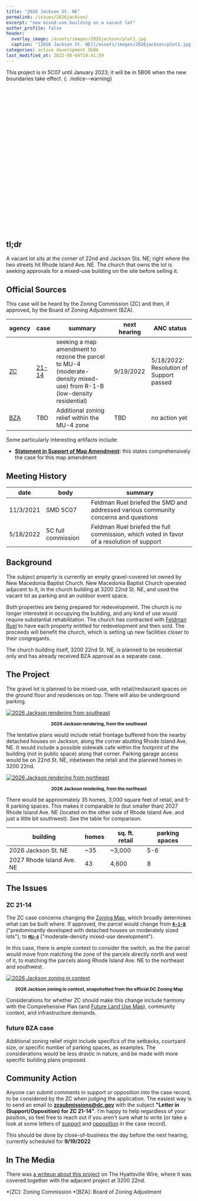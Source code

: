 ```yaml
---
title: "2026 Jackson St. NE"
permalink: /issues/2026jackson/
excerpt: "new mixed-use building on a vacant lot"
author_profile: false
header:
  overlay_image: /assets/images/2026jackson/plot1.jpg
  caption: "[2026 Jackson St. NE](/assets/images/2026jackson/plot1.jpg)"
categories: active development 5b06
last_modified_at: 2022-08-04T19:41:59
---
```

<link rel="stylesheet" href="https://unpkg.com/leaflet@1.8.0/dist/leaflet.css"
    integrity="sha512-hoalWLoI8r4UszCkZ5kL8vayOGVae1oxXe/2A4AO6J9+580uKHDO3JdHb7NzwwzK5xr/Fs0W40kiNHxM9vyTtQ=="
    crossorigin="" />
<script src="https://unpkg.com/leaflet@1.8.0/dist/leaflet.js"
    integrity="sha512-BB3hKbKWOc9Ez/TAwyWxNXeoV9c1v6FIeYiBieIWkpLjauysF18NzgR1MBNBXf8/KABdlkX68nAhlwcDFLGPCQ=="
    crossorigin=""></script>
<script src="https://d3js.org/d3.v3.min.js" charset="utf-8"></script>
<style>
    .map-container {
        height: 400px;
        width: 100%;
        margin-bottom: 10px;
    }
    p.caption {font-weight: bold; font-size: 12px; text-align: center}
</style>
This project is in 5C07 until January 2023; it will be in 5B06 when the new boundaries take effect.
{: .notice--warning}

<div id="development-map" class="map-container"></div>

## tl;dr
A vacant lot sits at the corner of 22nd and Jackson Sts. NE; right where the two streets hit Rhode Island Ave. NE. The church that owns the lot is seeking approvals for a mixed-use building on the site before selling it.

## Official Sources
This case will be heard by the Zoning Commission (ZC) and then, if approved, by the Board of Zoning Adjustment (BZA).

| agency | case                                                                          | summary                                                                                                                | next hearing | ANC status                              |
| ------ | ----------------------------------------------------------------------------- | ---------------------------------------------------------------------------------------------------------------------- | ------------ | --------------------------------------- |
| [ZC](https://dcoz.dc.gov/zc/about)     | [21-14](https://app.dcoz.dc.gov/CaseReport/CaseReportPage.aspx?case_id=21-14) | seeking a map amendment to rezone the parcel to MU-4 (moderate-density mixed-use) from R-1-B (low-density residential) | 9/19/2022    | 5/18/2022: Resolution of Support passed |
| [BZA](https://dcoz.dc.gov/bza/about)    | TBD                                                                           | Additional zoning relief within the MU-4 zone                                                                          | TBD          | no action yet                           |

Some particularly interesting artifacts include:
- **[Statement in Support of Map Amendment](https://app.dcoz.dc.gov/Exhibits/2010/ZC/21-14/Exhibit40.pdf):** this states comprehensively the case for this map amendment

## Meeting History

|date|body|summary|
|---|---|---|
|11/3/2021|SMD 5C07|Feldman Ruel briefed the SMD and addressed various community concerns and questions|
|5/18/2022|5C full commission|Feldman Ruel briefed the full commission, which voted in favor of a resolution of support|

## Background
The subject property is currently an empty gravel-covered lot owned by New Macedonia Baptist Church. New Macedonia Baptist Church operated adjacent to it, in the church building at 3200 22nd St. NE, and used the vacant lot as parking and an outdoor event space.

Both properties are being prepared for redevelopment. The church is no longer interested in occupying the building, and any kind of use would require substantial rehabilitation. The church has contracted with [Feldman Ruel](http://www.feldmanruel.com/) to have each property entitled for redevelopment and then sold. The proceeds will benefit the church, which is setting up new facilities closer to their congregants.

The church building itself, 3200 22nd St. NE, is planned to be residential only and has already received BZA approval as a separate case.

## The Project
The gravel lot is planned to be mixed-use, with retail/restaurant spaces on the ground floor and residences on top. There will also be underground parking.

[![2026 Jackson rendering from southeast](/assets/images/2026jackson/render1.png)](/assets/images/2026jackson/render1.png)
<p class="caption">2026 Jackson rendering, from the southeast</p>

The tentative plans would include retail frontage buffered from the nearby detached houses on Jackson, along the corner abutting Rhode Island Ave. NE. It would include a possible sidewalk cafe within the footprint of the building (not in public space) along that corner. Parking garage access would be on 22nd St. NE, inbetween the retail and the planned homes in 3200 22nd.

[![2026 Jackson rendering from northeast](/assets/images/2026jackson/render2.png)](/assets/images/2026jackson/render2.png)
<p class="caption">2026 Jackson rendering, from the northeast</p>

There would be approximately 35 homes, 3,000 square feet of retail, and 5-6 parking spaces. This makes it comparable to (but smaller than) 2027 Rhode Island Ave. NE (located on the other side of Rhode Island Ave. and just a little bit southwest). See the table for comparison.

|building|homes|sq. ft. retail|parking spaces|
|---|---|---|---|
|2026 Jackson St. NE|~35|~3,000|5-6|
|2027 Rhode Island Ave. NE|43|4,600|8|

## The Issues
### ZC 21-14
The ZC case concerns changing the [Zoning Map](https://maps.dcoz.dc.gov/), which broadly determines what can be built where. If approved, the parcel would change from [**`R-1-B`**](https://handbook.dcoz.dc.gov/zones/residential/R-1-B/) ("predominantly developed with detached houses on moderately sized lots"), to [**`MU-4`**](https://handbook.dcoz.dc.gov/zones/mixed-use/MU-4/) ("moderate-density mixed-use development").

In this case, there is ample context to consider the switch, as the the parcel would move from matching the zone of the parcels directly north and west of it, to matching the parcels along Rhode Island Ave. NE to the northeast and southwest.

[![2026 Jackson zoning in context](/assets/images/2026jackson/zones.png)](/assets/images/2026jackson/zones.png)
<p class="caption">2026 Jackson zoning in context, snapshotted from the official DC Zoning Map</p>

Considerations for whether ZC should make this change include harmony with the Comprehensive Plan (and [Future Land Use Map](https://planning.dc.gov/page/comprehensive-plan-future-land-use-maps)), community context, and infrastructure demands.

### future BZA case
Additional zoning relief might include specifics of the setbacks, courtyard size, or specific number of parking spaces, as examples. The considerations would be less drastic in nature, and be made with more specific building plans proposed.

## Community Action
Anyone can submit comments in support or opposition into the case record, to be considered by the ZC when judging the application. The easiest way is to send an email to **zcsubmissions@dc.gov** with the subject **"Letter in (Support/Opposition) for ZC 21-14"**. I'm happy to help regardless of your position, so feel free to reach out if you aren't sure what to write (or take a look at some letters of [support](https://app.dcoz.dc.gov/Exhibits/2010/ZC/21-14/Exhibit31.pdf) and [opposition](https://app.dcoz.dc.gov/Exhibits/2010/ZC/21-14/Exhibit37.pdf) in the case record).

This should be done by close-of-business the day before the next hearing, currently scheduled for **9/19/2022**

## In The Media
There was [a writeup about this project](https://www.hyattsvillewire.com/2022/04/21/evangel-missionary-baptist-church-condos/) on The Hyattsville Wire, where it was covered together with the adjacent project at 3200 22nd.

*[ZC]: Zoning Commission
*[BZA]: Board of Zoning Adjustment

<script>
var map = L.map('development-map',  {
      zoomSnap: 0.25
  }).setView([38.93033725869742, -76.97447966307672], 18.5);
  L.tileLayer('https://{s}.tile.openstreetmap.org/{z}/{x}/{y}.png', {
      maxZoom: 19,
      attribution: '© OpenStreetMap'
  }).addTo(map);

  var polygon = L.polygon([[38.93024127877555, -76.97469423978445], [38.930232932689265, -76.97446088761478], [38.93020372137948, -76.97428654403976], [38.930445757583165, -76.97429459066629], [38.93044784409856, -76.97468619315791]], {color: 'red'}).addTo(map);
</script>
